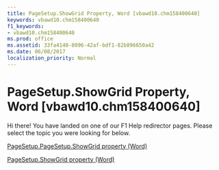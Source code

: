 ```yaml
---
title: PageSetup.ShowGrid Property, Word [vbawd10.chm158400640]
keywords: vbawd10.chm158400640
f1_keywords:
- vbawd10.chm158400640
ms.prod: office
ms.assetid: 33fa4140-8096-42af-bdf1-82b896650a42
ms.date: 06/08/2017
localization_priority: Normal
---
```



# PageSetup.ShowGrid Property, Word [vbawd10.chm158400640]

Hi there! You have landed on one of our F1 Help redirector pages. Please select the topic you were looking for below.

[PageSetup.PageSetup.ShowGrid property (Word)](http://msdn.microsoft.com/library/1526c50f-6683-9da3-28fd-bd54f9db8560%28Office.15%29.aspx)

[PageSetup.ShowGrid property (Word)](http://msdn.microsoft.com/library/650613c9-0b98-8552-0a6d-c82dd2613700%28Office.15%29.aspx)


